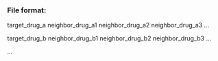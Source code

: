 ### File format:
target_drug_a neighbor_drug_a1 neighbor_drug_a2 neighbor_drug_a3 ...

target_drug_b neighbor_drug_b1 neighbor_drug_b2 neighbor_drug_b3 ... 

...
